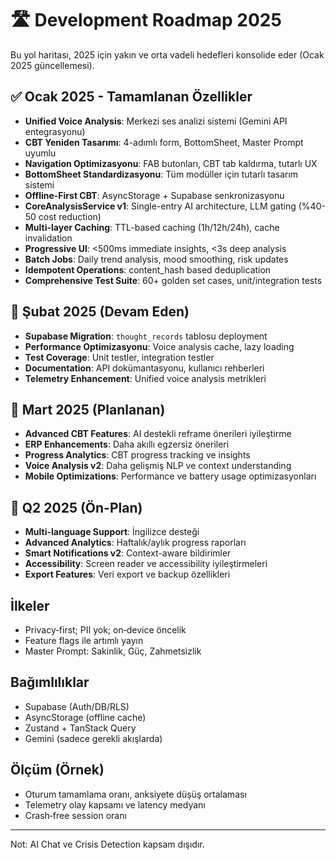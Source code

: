 # 🛣️ Development Roadmap 2025

Bu yol haritası, 2025 için yakın ve orta vadeli hedefleri konsolide eder (Ocak 2025 güncellemesi).

## ✅ Ocak 2025 - Tamamlanan Özellikler
- **Unified Voice Analysis**: Merkezi ses analizi sistemi (Gemini API entegrasyonu)
- **CBT Yeniden Tasarımı**: 4-adımlı form, BottomSheet, Master Prompt uyumlu
- **Navigation Optimizasyonu**: FAB butonları, CBT tab kaldırma, tutarlı UX
- **BottomSheet Standardizasyonu**: Tüm modüller için tutarlı tasarım sistemi
- **Offline-First CBT**: AsyncStorage + Supabase senkronizasyonu
- **CoreAnalysisService v1**: Single-entry AI architecture, LLM gating (%40-50 cost reduction)
- **Multi-layer Caching**: TTL-based caching (1h/12h/24h), cache invalidation
- **Progressive UI**: <500ms immediate insights, <3s deep analysis
- **Batch Jobs**: Daily trend analysis, mood smoothing, risk updates
- **Idempotent Operations**: content_hash based deduplication
- **Comprehensive Test Suite**: 60+ golden set cases, unit/integration tests

## 🚧 Şubat 2025 (Devam Eden)
- **Supabase Migration**: `thought_records` tablosu deployment
- **Performance Optimizasyonu**: Voice analysis cache, lazy loading
- **Test Coverage**: Unit testler, integration testler
- **Documentation**: API dokümantasyonu, kullanıcı rehberleri
- **Telemetry Enhancement**: Unified voice analysis metrikleri

## 🎯 Mart 2025 (Planlanan)
- **Advanced CBT Features**: AI destekli reframe önerileri iyileştirme
- **ERP Enhancements**: Daha akıllı egzersiz önerileri
- **Progress Analytics**: CBT progress tracking ve insights
- **Voice Analysis v2**: Daha gelişmiş NLP ve context understanding
- **Mobile Optimizations**: Performance ve battery usage optimizasyonları

## 🔮 Q2 2025 (Ön-Plan)
- **Multi-language Support**: İngilizce desteği
- **Advanced Analytics**: Haftalık/aylık progress raporları
- **Smart Notifications v2**: Context-aware bildirimler
- **Accessibility**: Screen reader ve accessibility iyileştirmeleri
- **Export Features**: Veri export ve backup özellikleri

## İlkeler
- Privacy‑first; PII yok; on‑device öncelik
- Feature flags ile artımlı yayın
- Master Prompt: Sakinlik, Güç, Zahmetsizlik

## Bağımlılıklar
- Supabase (Auth/DB/RLS)
- AsyncStorage (offline cache)
- Zustand + TanStack Query
- Gemini (sadece gerekli akışlarda)

## Ölçüm (Örnek)
- Oturum tamamlama oranı, anksiyete düşüş ortalaması
- Telemetry olay kapsamı ve latency medyanı
- Crash‑free session oranı

---
Not: AI Chat ve Crisis Detection kapsam dışıdır.
